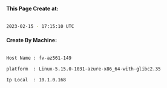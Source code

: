 
   
#### This Page Create at:

```bash

2023-02-15 - 17:15:10 UTC

```

#### Create By Machine:

```bash

Host Name : fv-az561-149

platform  : Linux-5.15.0-1031-azure-x86_64-with-glibc2.35

Ip Local  : 10.1.0.168

```

